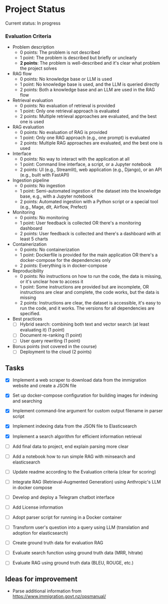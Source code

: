 # Project Status

Current status: In progress

### Evaluation Criteria

* Problem description
    * 0 points: The problem is not described
    * 1 point: The problem is described but briefly or unclearly
    * **2 points**: The problem is well-described and it's clear what problem the project solves
* RAG flow
    * 0 points: No knowledge base or LLM is used
    * 1 point: No knowledge base is used, and the LLM is queried directly
    * 2 points: Both a knowledge base and an LLM are used in the RAG flow 
* Retrieval evaluation
    * 0 points: No evaluation of retrieval is provided
    * 1 point: Only one retrieval approach is evaluated
    * 2 points: Multiple retrieval approaches are evaluated, and the best one is used
* RAG evaluation
    * 0 points: No evaluation of RAG is provided
    * 1 point: Only one RAG approach (e.g., one prompt) is evaluated
    * 2 points: Multiple RAG approaches are evaluated, and the best one is used
* Interface
   * 0 points: No way to interact with the application at all
   * 1 point: Command line interface, a script, or a Jupyter notebook
   * 2 points: UI (e.g., Streamlit), web application (e.g., Django), or an API (e.g., built with FastAPI) 
* Ingestion pipeline
   * 0 points: No ingestion
   * 1 point: Semi-automated ingestion of the dataset into the knowledge base, e.g., with a Jupyter notebook
   * 2 points: Automated ingestion with a Python script or a special tool (e.g., Mage, dlt, Airflow, Prefect)
* Monitoring
   * 0 points: No monitoring
   * 1 point: User feedback is collected OR there's a monitoring dashboard
   * 2 points: User feedback is collected and there's a dashboard with at least 5 charts
* Containerization
    * 0 points: No containerization
    * 1 point: Dockerfile is provided for the main application OR there's a docker-compose for the dependencies only
    * 2 points: Everything is in docker-compose
* Reproducibility
    * 0 points: No instructions on how to run the code, the data is missing, or it's unclear how to access it
    * 1 point: Some instructions are provided but are incomplete, OR instructions are clear and complete, the code works, but the data is missing
    * 2 points: Instructions are clear, the dataset is accessible, it's easy to run the code, and it works. The versions for all dependencies are specified.
* Best practices
    * [ ] Hybrid search: combining both text and vector search (at least evaluating it) (1 point)
    * [ ] Document re-ranking (1 point)
    * [ ] User query rewriting (1 point)
* Bonus points (not covered in the course)
    * [ ] Deployment to the cloud (2 points)

## Tasks
- [x] Implement a web scraper to download data from the immigration website and create a JSON file
- [x] Set up docker-compose configuration for building images for indexing and searching
- [x] Implement command-line argument for custom output filename in parser script
- [x] Implement indexing data from the JSON file to Elasticsearch
- [x] Implement a search algorithm for efficient information retrieval
- [ ] Add final data to project, end explain parsing more clear
- [ ] Add a notebook how to run simple RAG with minsearch and elasticsearch
- [ ] Update readme according to the Evaluation criteria (clear for scoring)
- [ ] Integrate RAG (Retrieval-Augmented Generation) using Anthropic's LLM in docker compose
- [ ] Develop and deploy a Telegram chatbot interface
- [ ] Add License information
- [ ] Adopt parser script for running in a Docker container
- [ ] Transform user's question into a query using LLM (translation and adoption for elasticsearch)
- [ ] Create ground truth data for evaluation RAG
- [ ] Evaluate search function using ground truth data (MRR, hitrate)
- [ ] Evaluate RAG using ground truth data (BLEU, ROUGE, etc.)





## Ideas for improvement

- Parse additional information from https://www.immigration.govt.nz/opsmanual/